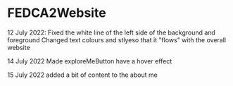 # FEDCA2Website

12 July 2022:
Fixed the white line of the left side of the background and foreground
Changed text colours and stlyeso that it "flows" with the overall website

14 July 2022
Made exploreMeButton have a hover effect

15 July 2022
added a bit of content to the about me